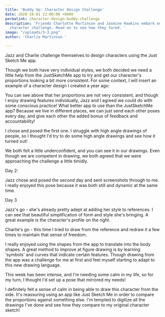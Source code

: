 ```yaml
---
title: 'Buddy Up: Character Design Challenge'
date: 2020-10-01 22:00:00 +0000
permalink: character-design-buddy-challenge
description: 'Friends Charlotte Martinson and Jasmine Hawkins embark on a days long
  character challenge. Read on to see how they fared. '
image: "/uploads/3-3.png"
author: 'Charlie Martinson '

---
```

Jazz and Charlie challenge themselves to design characters using the Just Sketch Me app.

Though we both have very individual styles, we both decided we need a little help from the JustSketchMe app to try and get our character's proportions looking a bit more consistent. For some context, I will insert an example of a character design I created a year ago:

You can see above that her proportions are not very consistent, and though I enjoy drawing features individually, Jazz and I agreed we could do with some conscious practice! What better app to use than the JustSketchMe app? Because we live in different places, we can just send each other poses every day, and give each other the added bonus of feedback and accountability!

I chose and posed the first one. I struggle with high angle drawings of people, so I thought I'd try to do some high angle drawings and see how it turned out!

We both felt a little underconfident, and you can see it in our drawings. Even though we are competent in drawing, we both agreed that we were approaching the challenge a little timidly.

Day 2:

Jazz chose and posed the second day and sent screenshots through to me. I really enjoyed this pose because it was both still and dynamic at the same time.

Day 3

Jazz's go - she's already pretty adept at adding her style to references. I can see that beautiful simplification of form and style she's bringing. A great example is the character's profile on the right.

Charlie's go - this time I tried to draw from the reference and redraw it a few times to maintain that sense of freedom.

I really enjoyed using the shapes from the app to translate into the body shapes. A great method to improve at figure drawing is by learning 'symbols' and curves that indicate certain features. Though drawing from the app was a challenge for me at first and feel myself starting to adapt to this new drawing language.

This week has been intense, and I'm needing some calm in my life, so for my turn, I thought I'd set up a pose that mirrored my needs!

I definitely felt a sense of calm in being able to draw this character from the side. It's reassuring using an app like Just Sketch Me in order to compare the proportions against something else. I'm tempted to digitize all the drawings I've done and see how they compare to my original character sketch!